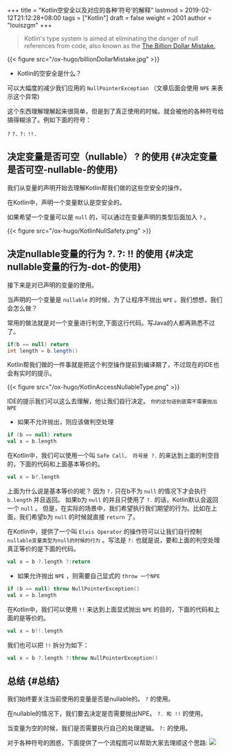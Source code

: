 +++
title = "Kotlin空安全以及对应的各种‘符号’的解释"
lastmod = 2019-02-12T21:12:28+08:00
tags = ["Kotlin"]
draft = false
weight = 2001
author = "louiszgm"
+++

> Kotlin's type system is aimed at eliminating the danger of null references from code, also known as the [The Billion Dollar Mistake.](https://www.infoq.com/presentations/Null-References-The-Billion-Dollar-Mistake-Tony-Hoare)

{{< figure src="/ox-hugo/billionDollarMistake.jpg" >}}

<!--more-->

-   Kotlin的空安全是什么？

可以大幅度的减少我们应用的 `NullPointerException` （文章后面会使用 `NPE` 来表示这个异常)

这个东西理解理解起来很简单，但是到了真正使用的时候。就会被他的各种符号给搞得糊涂了。例如下面的符号：

`?` `?.` `?:` `!!.`


## 决定变量是否可空（nullable） ? 的使用 {#决定变量是否可空-nullable-的使用}

我们从变量的声明开始去理解Kotlin帮我们做的这些空安全的操作。

在Kotlin中，声明一个变量默认是空安全的。

如果希望一个变量可以是 `null` 的，可以通过在变量声明的类型后面加入 `?` 。

{{< figure src="/ox-hugo/KotlinNullSafety.png" >}}


## 决定nullable变量的行为 ?. ?: !! 的使用 {#决定nullable变量的行为-dot-的使用}

接下来是对已声明的变量的使用。

当声明的一个变量是 `nullable` 的时候，为了让程序不抛出 `NPE` 。我们想想，我们会怎么做？

常用的做法就是对一个变量进行判空,下面这行代码。写Java的人都再熟悉不过了。

```java
if(b == null) return
int length = b.length()
```

Kotlin帮我们做的一件事就是把这个判空操作提前到编译期了，不过现在的IDE也会有实时的提示。

{{< figure src="/ox-hugo/KotlinAccessNullableType.png" >}}

IDE的提示我们可以这么去理解，他让我们自行决定。 `你的这句话到底需不需要抛出NPE`

-   如果不允许抛出，则应该做判空处理

```Kotlin
if (b == null) return
val x = b.length
```

在Kotlin中，我们可以使用一个叫 `Safe Call， 符号是 ?.` 的来达到上面的判空目的，下面的代码和上面基本等价的。

```Kotlin
val x = b?.length
```

上面为什么说是基本等价的呢？ 因为 `?.` 只在b不为 `null` 的情况下才会执行 `b.length` 并且返回。
如果b为 `null` 的并且只使用了 `?.` 的话，Kotlin默认会返回一个 `null` 。
但是，在实际的场景中，我们希望执行我们期望的行为。比如在上面，我们希望b为 `null` 的时候就直接 `return` 了。

在Kotlin中，提供了一个叫 `Elvis Operator` 的操作符可以让我们自行控制 `nullable变量类型为null的时候的行为` 。写法是 `?:`
也就是说，要和上面的判空处理真正等价的是下面的代码。

```Kotlin
val x = b ?.length ?:return
```

-   如果允许抛出 `NPE` ，则需要自己显式的 `throw 一个NPE`

```Kotlin
if (b == null) throw NullPointerException()
val x = b.length
```

在Kotlin中，我们可以使用 `!!` 来达到上面显式抛出 `NPE` 的目的，下面的代码和上面的是等价的。

```Kotlin
val x = b!!.length
```

我们也可以把 `!!` 拆分为如下：

```Kotlin
val x = b ?.length ?:throw NullPointerException()
```


## 总结 {#总结}

我们始终要关注当前使用的变量是否是nullable的。 `?` 的使用。

在nullable的情况下，我们要去决定是否需要抛出NPE。 `?. 和 !!` 的使用。

当变量为空的时候，我们是否需要执行自己的处理逻辑。 `?:` 的使用。

对于各种符号的困惑，下面提供了一个流程图可以帮助大家去理顺这个思路:
![](/ox-hugo/NullSafetyFlowChart.png)
